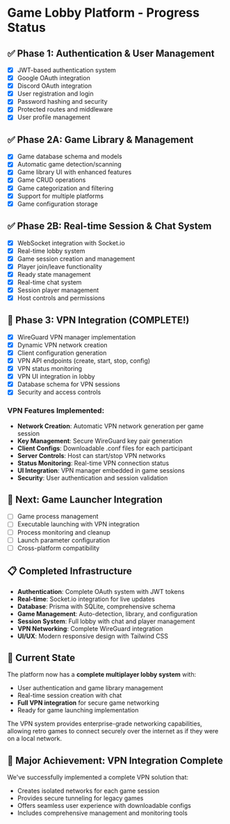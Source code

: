 # Game Lobby Platform - Progress Status

## ✅ Phase 1: Authentication & User Management

- [x] JWT-based authentication system
- [x] Google OAuth integration
- [x] Discord OAuth integration
- [x] User registration and login
- [x] Password hashing and security
- [x] Protected routes and middleware
- [x] User profile management

## ✅ Phase 2A: Game Library & Management

- [x] Game database schema and models
- [x] Automatic game detection/scanning
- [x] Game library UI with enhanced features
- [x] Game CRUD operations
- [x] Game categorization and filtering
- [x] Support for multiple platforms
- [x] Game configuration storage

## ✅ Phase 2B: Real-time Session & Chat System

- [x] WebSocket integration with Socket.io
- [x] Real-time lobby system
- [x] Game session creation and management
- [x] Player join/leave functionality
- [x] Ready state management
- [x] Real-time chat system
- [x] Session player management
- [x] Host controls and permissions

## 🚀 Phase 3: VPN Integration (COMPLETE!)

- [x] WireGuard VPN manager implementation
- [x] Dynamic VPN network creation
- [x] Client configuration generation
- [x] VPN API endpoints (create, start, stop, config)
- [x] VPN status monitoring
- [x] VPN UI integration in lobby
- [x] Database schema for VPN sessions
- [x] Security and access controls

### VPN Features Implemented:

- **Network Creation**: Automatic VPN network generation per game session
- **Key Management**: Secure WireGuard key pair generation
- **Client Configs**: Downloadable .conf files for each participant
- **Server Controls**: Host can start/stop VPN networks
- **Status Monitoring**: Real-time VPN connection status
- **UI Integration**: VPN manager embedded in game sessions
- **Security**: User authentication and session validation

## 🔄 Next: Game Launcher Integration

- [ ] Game process management
- [ ] Executable launching with VPN integration
- [ ] Process monitoring and cleanup
- [ ] Launch parameter configuration
- [ ] Cross-platform compatibility

## 📋 Completed Infrastructure

- **Authentication**: Complete OAuth system with JWT tokens
- **Real-time**: Socket.io integration for live updates
- **Database**: Prisma with SQLite, comprehensive schema
- **Game Management**: Auto-detection, library, and configuration
- **Session System**: Full lobby with chat and player management
- **VPN Networking**: Complete WireGuard integration
- **UI/UX**: Modern responsive design with Tailwind CSS

## 🎯 Current State

The platform now has a **complete multiplayer lobby system** with:

- User authentication and game library management
- Real-time session creation with chat
- **Full VPN integration** for secure game networking
- Ready for game launching implementation

The VPN system provides enterprise-grade networking capabilities, allowing retro games to connect securely over the internet as if they were on a local network.

## 🌟 Major Achievement: VPN Integration Complete

We've successfully implemented a complete VPN solution that:

- Creates isolated networks for each game session
- Provides secure tunneling for legacy games
- Offers seamless user experience with downloadable configs
- Includes comprehensive management and monitoring tools
